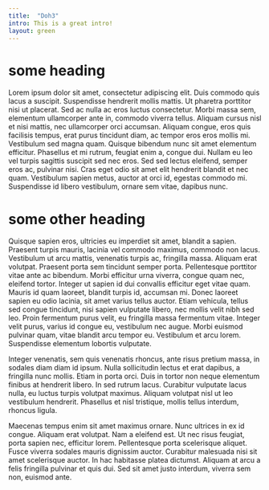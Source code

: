 ```yaml
---
title:  "Doh3"
intro: This is a great intro!
layout: green
---
```

# some heading
Lorem ipsum dolor sit amet, consectetur adipiscing elit. Duis commodo quis lacus a suscipit. Suspendisse hendrerit mollis mattis. Ut pharetra porttitor nisi ut placerat. Sed ac nulla ac eros luctus consectetur. Morbi massa sem, elementum ullamcorper ante in, commodo viverra tellus. Aliquam cursus nisl et nisi mattis, nec ullamcorper orci accumsan. Aliquam congue, eros quis facilisis tempus, erat purus tincidunt diam, ac tempor eros eros mollis mi. Vestibulum sed magna quam. Quisque bibendum nunc sit amet elementum efficitur. Phasellus et mi rutrum, feugiat enim a, congue dui. Nullam eu leo vel turpis sagittis suscipit sed nec eros. Sed sed lectus eleifend, semper eros ac, pulvinar nisi. Cras eget odio sit amet elit hendrerit blandit et nec quam. Vestibulum sapien metus, auctor at orci id, egestas commodo mi. Suspendisse id libero vestibulum, ornare sem vitae, dapibus nunc.

# some other heading

Quisque sapien eros, ultricies eu imperdiet sit amet, blandit a sapien. Praesent turpis mauris, lacinia vel commodo maximus, commodo non lacus. Vestibulum ut arcu mattis, venenatis turpis ac, fringilla massa. Aliquam erat volutpat. Praesent porta sem tincidunt semper porta. Pellentesque porttitor vitae ante ac bibendum. Morbi efficitur urna viverra, congue quam nec, eleifend tortor. Integer ut sapien id dui convallis efficitur eget vitae quam. Mauris id quam laoreet, blandit turpis id, accumsan mi. Donec laoreet sapien eu odio lacinia, sit amet varius tellus auctor. Etiam vehicula, tellus sed congue tincidunt, nisi sapien vulputate libero, nec mollis velit nibh sed leo. Proin fermentum purus velit, eu fringilla massa fermentum vitae. Integer velit purus, varius id congue eu, vestibulum nec augue. Morbi euismod pulvinar quam, vitae blandit arcu tempor eu. Vestibulum et arcu lorem. Suspendisse elementum lobortis vulputate.

Integer venenatis, sem quis venenatis rhoncus, ante risus pretium massa, in sodales diam diam id ipsum. Nulla sollicitudin lectus et erat dapibus, a fringilla nunc mollis. Etiam in porta orci. Duis in tortor non neque elementum finibus at hendrerit libero. In sed rutrum lacus. Curabitur vulputate lacus nulla, eu luctus turpis volutpat maximus. Aliquam volutpat nisl ut leo vestibulum hendrerit. Phasellus et nisl tristique, mollis tellus interdum, rhoncus ligula.

Maecenas tempus enim sit amet maximus ornare. Nunc ultrices in ex id congue. Aliquam erat volutpat. Nam a eleifend est. Ut nec risus feugiat, porta sapien nec, efficitur lorem. Pellentesque porta scelerisque aliquet. Fusce viverra sodales mauris dignissim auctor. Curabitur malesuada nisi sit amet scelerisque auctor. In hac habitasse platea dictumst. Aliquam at arcu a felis fringilla pulvinar et quis dui. Sed sit amet justo interdum, viverra sem non, euismod ante.
